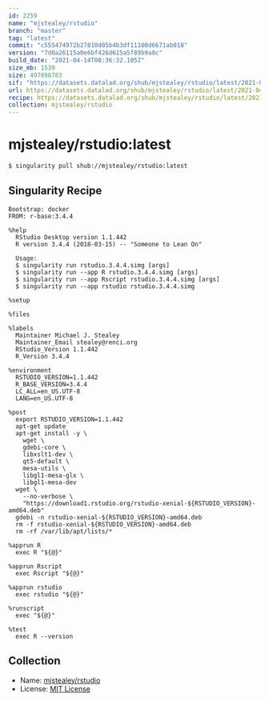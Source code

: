 ```yaml
---
id: 2259
name: "mjstealey/rstudio"
branch: "master"
tag: "latest"
commit: "c555474972b27810d05b4b3df11100d6671ab018"
version: "7d0a26115a0e6bf426d615a5f89b9a8c"
build_date: "2021-04-14T08:36:32.105Z"
size_mb: 1539
size: 497098783
sif: "https://datasets.datalad.org/shub/mjstealey/rstudio/latest/2021-04-14-c5554749-7d0a2611/7d0a26115a0e6bf426d615a5f89b9a8c.simg"
url: https://datasets.datalad.org/shub/mjstealey/rstudio/latest/2021-04-14-c5554749-7d0a2611/
recipe: https://datasets.datalad.org/shub/mjstealey/rstudio/latest/2021-04-14-c5554749-7d0a2611/Singularity
collection: mjstealey/rstudio
---
```


# mjstealey/rstudio:latest

```bash
$ singularity pull shub://mjstealey/rstudio:latest
```

## Singularity Recipe

```singularity
Bootstrap: docker
FROM: r-base:3.4.4

%help
  RStudio Desktop version 1.1.442
  R version 3.4.4 (2018-03-15) -- "Someone to Lean On"

  Usage:
  $ singularity run rstudio.3.4.4.simg [args]
  $ singularity run --app R rstudio.3.4.4.simg [args]
  $ singularity run --app Rscript rstudio.3.4.4.simg [args]
  $ singularity run --app rstudio rstudio.3.4.4.simg

%setup

%files

%labels
  Maintainer Michael J. Stealey
  Maintainer_Email stealey@renci.org
  RStudio_Version 1.1.442
  R_Version 3.4.4

%environment
  RSTUDIO_VERSION=1.1.442
  R_BASE_VERSION=3.4.4
  LC_ALL=en_US.UTF-8
  LANG=en_US.UTF-8

%post
  export RSTUDIO_VERSION=1.1.442
  apt-get update
  apt-get install -y \
    wget \
    gdebi-core \
    libxslt1-dev \
    qt5-default \
    mesa-utils \
    libgl1-mesa-glx \
    libgl1-mesa-dev
  wget \
    --no-verbose \
    "https://download1.rstudio.org/rstudio-xenial-${RSTUDIO_VERSION}-amd64.deb"
  gdebi -n rstudio-xenial-${RSTUDIO_VERSION}-amd64.deb
  rm -f rstudio-xenial-${RSTUDIO_VERSION}-amd64.deb
  rm -rf /var/lib/apt/lists/*

%apprun R
  exec R "${@}"

%apprun Rscript
  exec Rscript "${@}"

%apprun rstudio
  exec rstudio "${@}"

%runscript
  exec "${@}"

%test
  exec R --version
```

## Collection

 - Name: [mjstealey/rstudio](https://github.com/mjstealey/rstudio)
 - License: [MIT License](https://api.github.com/licenses/mit)

